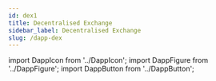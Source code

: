 ```yaml
---
id: dex1
title: Decentralised Exchange
sidebar_label: Decentralised Exchange
slug: /dapp-dex
---
```


import DappIcon from '../DappIcon';
import DappFigure from '../DappFigure';
import DappButton from '../DappButton';
